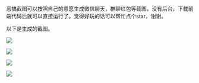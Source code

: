 恶搞截图可以按照自己的意愿生成微信聊天，群聊红包等截图，没有后台，下载前端代码后就可以直接运行了。觉得好玩的话可以帮忙点个star，谢谢。

以下是生成的截图。

![](http://article.qiuhuiyi.cn/FmBPUVSMhArI-mYPQW_MoKrKb6-T)

![](http://article.qiuhuiyi.cn/FllrWoj12GptAg99cz0UmdMT3wOP)

![](http://article.qiuhuiyi.cn/FppDML7HCZd9euJXavFspiIQ8jAC)

![](http://article.qiuhuiyi.cn/FjN6ZXLTMVBchQ2fBFL6Qk_tUKH8)